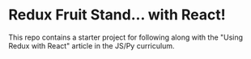 
# Redux Fruit Stand... with React!

This repo contains a starter project for following along with the "Using Redux
with React" article in the JS/Py curriculum.
